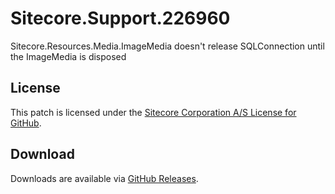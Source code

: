 # Sitecore.Support.226960
Sitecore.Resources.Media.ImageMedia doesn't release SQLConnection until the ImageMedia is disposed

## License  
This patch is licensed under the [Sitecore Corporation A/S License for GitHub](https://github.com/sitecoresupport/Sitecore.Support.226960/blob/master/LICENSE).  

## Download  
Downloads are available via [GitHub Releases](https://github.com/sitecoresupport/Sitecore.Support.226960/releases).  
